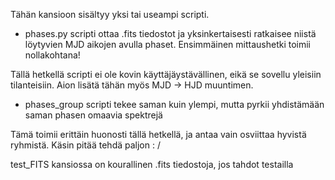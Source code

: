 Tähän kansioon sisältyy yksi tai useampi scripti.

  * phases.py scripti ottaa .fits tiedostot ja yksinkertaisesti ratkaisee niistä löytyvien MJD aikojen avulla phaset. Ensimmäinen mittaushetki toimii nollakohtana!

   Tällä hetkellä scripti ei ole kovin käyttäjäystävällinen, eikä se sovellu yleisiin tilanteisiin.
   Aion lisätä tähän myös MJD -> HJD muuntimen.
  
  * phases_group scripti tekee saman kuin ylempi, mutta pyrkii yhdistämään saman phasen omaavia spektrejä

   Tämä toimii erittäin huonosti tällä hetkellä, ja antaa vain osviittaa hyvistä ryhmistä. Käsin pitää tehdä paljon : /

test_FITS kansiossa on kourallinen .fits tiedostoja, jos tahdot testailla
